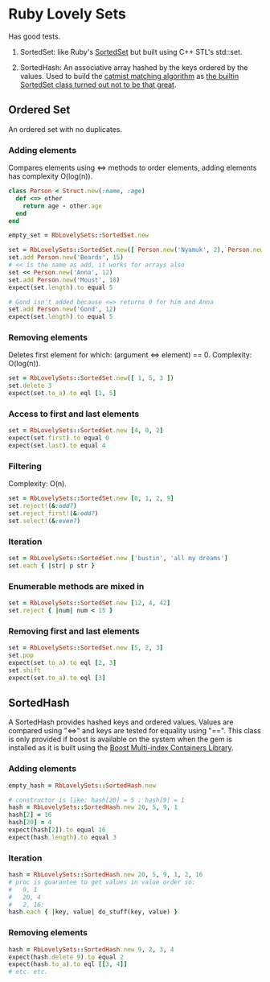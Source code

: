 # Ruby Lovely Sets

Has good tests.

1. SortedSet: like Ruby's [SortedSet](http://ruby-doc.org/stdlib-1.9.3/libdoc/set/rdoc/SortedSet.html) but built using C++ STL's std::set.

2. SortedHash: An associative array hashed by the keys ordered by the values. Used to build the [catmist matching algorithm](http://catmist.com) as [the builtin SortedSet class turned out not to be that great](http://architecturalatrocities.com/post/23659800703/the-ruby-standard-library-is-a-disgracene).

## Ordered Set

An ordered set with no duplicates.

### Adding elements
Compares elements using <=> methods to order elements, adding elements has complexity O(log(n)).
```ruby
class Person < Struct.new(:name, :age)
  def <=> other
    return age - other.age
  end
end

empty_set = RbLovelySets::SortedSet.new

set = RbLovelySets::SortedSet.new([ Person.new('Nyamuk', 2), Person.new('Cold Rain', 9999) ])
set.add Person.new('Beards', 15)
# << is the same as add, it works for arrays also
set << Person.new('Anna', 12)
set.add Person.new('Moust', 18)
expect(set.length).to equal 5

# Gond isn't added because <=> returns 0 for him and Anna
set.add Person.new('Gond', 12)
expect(set.length).to equal 5
```

### Removing elements

Deletes first element for which: (argument <=> element) == 0. Complexity: O(log(n)).
```ruby
set = RbLovelySets::SortedSet.new([ 1, 5, 3 ])
set.delete 3
expect(set.to_a).to eql [1, 5]
```

### Access to first and last elements
```ruby
set = RbLovelySets::SortedSet.new [4, 0, 2]
expect(set.first).to equal 0
expect(set.last).to equal 4
```

### Filtering
Complexity: O(n).
```ruby
set = RbLovelySets::SortedSet.new [0, 1, 2, 9]
set.reject!(&:odd?)
set.reject_first!(&:odd?)
set.select!(&:even?)
```

### Iteration
```ruby
set = RbLovelySets::SortedSet.new ['bustin', 'all my dreams']
set.each { |str| p str }
```

### Enumerable methods are mixed in
```ruby
set = RbLovelySets::SortedSet.new [12, 4, 42]
set.reject { |num| num < 15 }
```

### Removing first and last elements
```ruby
set = RbLovelySets::SortedSet.new [5, 2, 3]
set.pop
expect(set.to_a).to eql [2, 3]
set.shift
expect(set.to_a).to eql [3]
```

## SortedHash
A SortedHash provides hashed keys and ordered values. Values are compared using "<=>" and keys are tested for equality using "==". This class is only provided if boost is available on the system when the gem is installed as it is built using the [Boost Multi-index Containers Library](http://www.boost.org/doc/libs/1_56_0/libs/multi_index/doc/index.html).

### Adding elements
```ruby
empty_hash = RbLovelySets::SortedHash.new

# constructor is like: hash[20] = 5 ; hash[9] = 1
hash = RbLovelySets::SortedHash.new 20, 5, 9, 1
hash[2] = 16
hash[20] = 4
expect(hash[2]).to equal 16
expect(hash.length).to equal 3
```

### Iteration
```ruby
hash = RbLovelySets::SortedHash.new 20, 5, 9, 1, 2, 16
# proc is guarantee to get values in value order so:
#   9, 1
#   20, 4
#   2, 16:
hash.each { |key, value| do_stuff(key, value) }
```

### Removing elements
```ruby
hash = RbLovelySets::SortedHash.new 9, 2, 3, 4
expect(hash.delete 9).to equal 2
expect(hash.to_a).to eql [[3, 4]]
# etc. etc.
```
